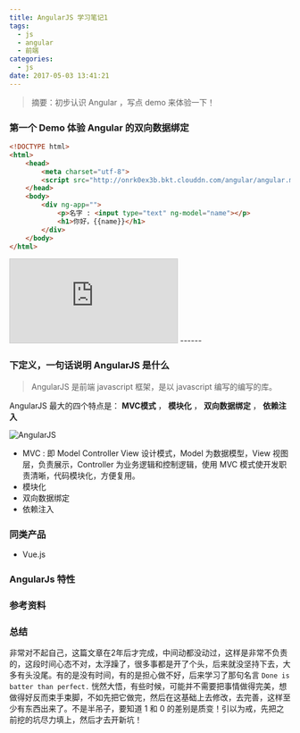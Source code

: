 ```yaml
---
title: AngularJS 学习笔记1
tags:
  - js
  - angular
  - 前端
categories:
  - js
date: 2017-05-03 13:41:21
---
```



> 摘要：初步认识 Angular ，写点 demo 来体验一下！



<script src="http://onrk0ex3b.bkt.clouddn.com/angular/angular.min.js"></script>
### 第一个 Demo 体验 Angular 的双向数据绑定
```html
<!DOCTYPE html>
<html>
	<head>
		<meta charset="utf-8">
		<script src="http://onrk0ex3b.bkt.clouddn.com/angular/angular.min.js"></script>
	</head>
	<body>
		<div ng-app="">
			<p>名字 : <input type="text" ng-model="name"></p>
			<h1>你好，{{name}}</h1>
		</div>
	</body>
</html>
```

<iframe src="http://wqf31415.coding.me/Demo/angularJSDemo/1.html" name="iframe_a" style="border: 1px solid #ccc"></iframe>
<!-- more -->
------


### 下定义，一句话说明 AngularJS 是什么

> AngularJS 是前端 javascript 框架，是以 javascript 编写的编写的库。

AngularJS 最大的四个特点是： **MVC模式** ， **模块化** ， **双向数据绑定** ， **依赖注入**

![](http://blog-images.qiniu.wqf31415.xyz/AngularJS-Shield.svg "AngularJS") 

- MVC : 即 Model Controller View 设计模式，Model 为数据模型，View 视图层，负责展示，Controller 为业务逻辑和控制逻辑，使用 MVC 模式使开发职责清晰，代码模块化，方便复用。
- 模块化
- 双向数据绑定
- 依赖注入



### 同类产品

- Vue.js



### AngularJs 特性



### 参考资料



### 总结

非常对不起自己，这篇文章在2年后才完成，中间动都没动过，这样是非常不负责的，这段时间心态不对，太浮躁了，很多事都是开了个头，后来就没坚持下去，大多有头没尾。有的是没有时间，有的是担心做不好，后来学习了那句名言 `Done is batter than perfect.` 恍然大悟，有些时候，可能并不需要把事情做得完美，想做得好反而束手束脚，不如先把它做完，然后在这基础上去修改，去完善，这样至少有东西出来了。不是半吊子，要知道 1 和 0 的差别是质变！引以为戒，先把之前挖的坑尽力填上，然后才去开新坑！




